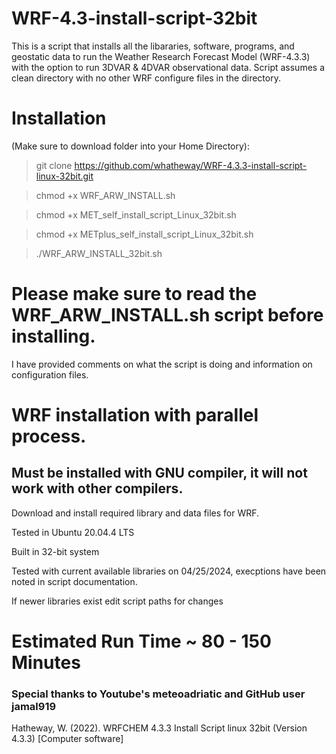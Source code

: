 # WRF-4.3-install-script-32bit

This is a script that installs all the libararies, software, programs, and geostatic data to run the Weather Research Forecast Model (WRF-4.3.3) with the option to run 3DVAR & 4DVAR observational data. Script assumes a clean directory with no other WRF configure files in the directory.

# Installation

(Make sure to download folder into your Home Directory):

> git clone https://github.com/whatheway/WRF-4.3.3-install-script-linux-32bit.git

> chmod +x WRF_ARW_INSTALL.sh

> chmod +x MET_self_install_script_Linux_32bit.sh

> chmod +x METplus_self_install_script_Linux_32bit.sh

> ./WRF_ARW_INSTALL_32bit.sh
> 
# Please make sure to read the WRF_ARW_INSTALL.sh script before installing.

I have provided comments on what the script is doing and information on configuration files.

# WRF installation with parallel process.
## Must be installed with GNU compiler, it will not work with other compilers.

Download and install required library and data files for WRF.

Tested in Ubuntu 20.04.4 LTS

Built in 32-bit system

Tested with current available libraries on 04/25/2024, execptions have been noted in script documentation. 

If newer libraries exist edit script paths for changes

# Estimated Run Time ~ 80 - 150 Minutes
### Special thanks to Youtube's meteoadriatic and GitHub user jamal919

Hatheway, W. (2022). WRFCHEM 4.3.3 Install Script linux 32bit (Version 4.3.3) [Computer software]

